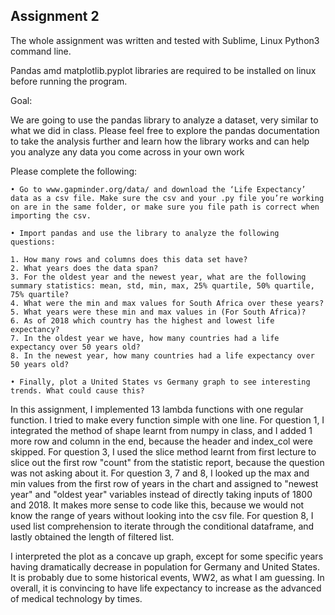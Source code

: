 
## Assignment 2 
The whole assignment was written and tested with Sublime, Linux Python3 command line.

Pandas amd matplotlib.pyplot libraries are required to be installed on linux before running the program.

Goal:

We are going to use the pandas library to analyze a dataset, very similar to what we did in class. Please feel free to explore the pandas documentation to take the analysis further and learn how the library works and can help you analyze any data you come across in your own work

Please complete the following:

    • Go to www.gapminder.org/data/ and download the ‘Life Expectancy’ data as a csv file. Make sure the csv and your .py file you’re working on are in the same folder, or make sure you file path is correct when importing the csv.

    • Import pandas and use the library to analyze the following questions:

    1. How many rows and columns does this data set have?
    2. What years does the data span?
    3. For the oldest year and the newest year, what are the following summary statistics: mean, std, min, max, 25% quartile, 50% quartile, 75% quartile?
    4. What were the min and max values for South Africa over these years?
    5. What years were these min and max values in (For South Africa)?
    6. As of 2018 which country has the highest and lowest life expectancy?
    7. In the oldest year we have, how many countries had a life expectancy over 50 years old?
    8. In the newest year, how many countries had a life expectancy over 50 years old?

    • Finally, plot a United States vs Germany graph to see interesting trends. What could cause this?



In this assignment, I implemented  13 lambda functions with one regular function. I tried to make every function simple with one line. For question 1, I integrated the method of shape learnt from numpy in class, and I added 1 more row and column in the end, because the header and index_col were skipped. For question 3, I used the slice method learnt from first lecture to slice out the first row "count" from the statistic report, because the question was not asking about it. For question 3, 7 and 8, I looked up the max and min values from the first row of years in the chart and assigned to "newest year" and "oldest year" variables instead of directly taking inputs of 1800 and 2018. It makes more sense to code like this, because we would not know the range of years without looking into the csv file. For question 8, I used list comprehension to iterate through the conditional dataframe, and lastly obtained the length of filtered list.   

I interpreted the plot as a concave up graph, except for some specific years having dramatically decrease in population for Germany and United States. It is probably due to some historical events, WW2, as what I am guessing. In overall, it is convincing to have life expectancy to increase as the advanced of medical technology by times.   
